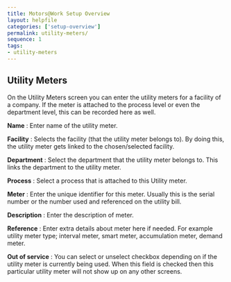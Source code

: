 ```yaml
---
title: Motors@Work Setup Overview
layout: helpfile
categories: ['setup-overview']
permalink: utility-meters/
sequence: 1
tags:
- utility-meters
---
```


## **Utility Meters**

On the Utility Meters screen you can enter the utility meters for a facility of a company. If the meter is attached to the process level or even the department level, this can be recorded here as well.

**Name** : Enter name of the utility meter.

**Facility** : Selects the facility (that the utility meter belongs to). By doing this, the utility meter gets linked to the chosen/selected facility. 

**Department** : Select the department that the utility meter belongs to. This links the department to the utility meter.

**Process** : Select a process that is attached to this Utility meter.

**Meter** : Enter the unique identifier for this meter. Usually this is the serial number or the number used and referenced on the utility bill. 

**Description** : Enter the description of meter.

**Reference** : Enter extra details about meter here if needed. For example utility meter type; interval meter, smart meter, accumulation meter, demand meter.

**Out of service** : You can select or unselect checkbox depending on if the utility meter is currently being used. When this field is checked then this particular utility meter will not show up on any other screens.
